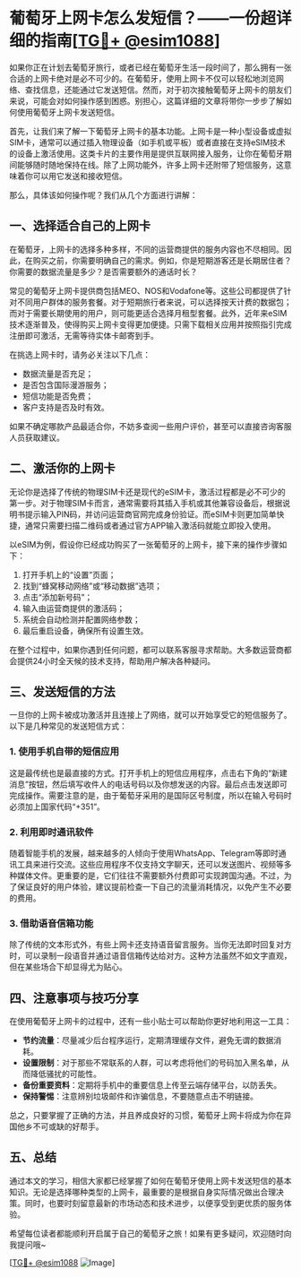 # 葡萄牙上网卡怎么发短信？——一份超详细的指南[[TG💪+ @esim1088](https://t.me/s/esim1088)]

如果你正在计划去葡萄牙旅行，或者已经在葡萄牙生活一段时间了，那么拥有一张合适的上网卡绝对是必不可少的。在葡萄牙，使用上网卡不仅可以轻松地浏览网络、查找信息，还能通过它发送短信。然而，对于初次接触葡萄牙上网卡的朋友们来说，可能会对如何操作感到困惑。别担心，这篇详细的文章将带你一步步了解如何使用葡萄牙上网卡发送短信。

首先，让我们来了解一下葡萄牙上网卡的基本功能。上网卡是一种小型设备或虚拟SIM卡，通常可以通过插入物理设备（如手机或平板）或者直接在支持eSIM技术的设备上激活使用。这类卡片的主要作用是提供互联网接入服务，让你在葡萄牙期间能够随时随地保持在线。除了上网功能外，许多上网卡还附带了短信服务，这意味着你可以用它发送和接收短信。

那么，具体该如何操作呢？我们从几个方面进行讲解：

## **一、选择适合自己的上网卡**

在葡萄牙，上网卡的选择多种多样，不同的运营商提供的服务内容也不尽相同。因此，在购买之前，你需要明确自己的需求。例如，你是短期游客还是长期居住者？你需要的数据流量是多少？是否需要额外的通话时长？

常见的葡萄牙上网卡提供商包括MEO、NOS和Vodafone等。这些公司都提供了针对不同用户群体的服务套餐。对于短期旅行者来说，可以选择按天计费的数据包；而对于需要长期使用的用户，则可能更适合选择月租型套餐。此外，近年来eSIM技术逐渐普及，使得购买上网卡变得更加便捷。只需下载相关应用并按照指引完成注册即可激活，无需等待实体卡邮寄到手。

在挑选上网卡时，请务必关注以下几点：
- 数据流量是否充足；
- 是否包含国际漫游服务；
- 短信功能是否免费；
- 客户支持是否及时有效。

如果不确定哪款产品最适合你，不妨多查阅一些用户评价，甚至可以直接咨询客服人员获取建议。

## **二、激活你的上网卡**

无论你是选择了传统的物理SIM卡还是现代的eSIM卡，激活过程都是必不可少的第一步。对于物理SIM卡而言，通常需要将其插入手机或其他兼容设备后，根据说明书提示输入PIN码，并访问运营商官网完成身份验证。而eSIM卡则更加简单快捷，通常只需要扫描二维码或者通过官方APP输入激活码就能立即投入使用。

以eSIM为例，假设你已经成功购买了一张葡萄牙的上网卡，接下来的操作步骤如下：
1. 打开手机上的“设置”页面；
2. 找到“蜂窝移动网络”或“移动数据”选项；
3. 点击“添加新号码”；
4. 输入由运营商提供的激活码；
5. 系统会自动检测并配置网络参数；
6. 最后重启设备，确保所有设置生效。

在整个过程中，如果你遇到任何问题，都可以联系客服寻求帮助。大多数运营商都会提供24小时全天候的技术支持，帮助用户解决各种疑问。

## **三、发送短信的方法**

一旦你的上网卡被成功激活并且连接上了网络，就可以开始享受它的短信服务了。以下是几种常见的发送短信方式：

### 1. 使用手机自带的短信应用

这是最传统也是最直接的方式。打开手机上的短信应用程序，点击右下角的“新建消息”按钮，然后填写收件人的电话号码以及你想发送的内容。最后点击发送即可完成操作。需要注意的是，由于葡萄牙采用的是国际区号制度，所以在输入号码时必须加上国家代码“+351”。

### 2. 利用即时通讯软件

随着智能手机的发展，越来越多的人倾向于使用WhatsApp、Telegram等即时通讯工具来进行交流。这些应用程序不仅支持文字聊天，还可以发送图片、视频等多种媒体文件。更重要的是，它们往往不需要额外付费即可实现跨国沟通。不过，为了保证良好的用户体验，建议提前检查一下自己的流量消耗情况，以免产生不必要的费用。

### 3. 借助语音信箱功能

除了传统的文本形式外，有些上网卡还支持语音留言服务。当你无法即时回复对方时，可以录制一段语音并通过语音信箱传达给对方。这种方法虽然不如文字直观，但在某些场合下却显得尤为贴心。

## **四、注意事项与技巧分享**

在使用葡萄牙上网卡的过程中，还有一些小贴士可以帮助你更好地利用这一工具：

- **节约流量**：尽量减少后台程序运行，定期清理缓存文件，避免无谓的数据消耗。
- **设置限制**：对于那些不常联系的人群，可以考虑将他们的号码加入黑名单，从而降低骚扰的可能性。
- **备份重要资料**：定期将手机中的重要信息上传至云端存储平台，以防丢失。
- **保持警惕**：注意辨别垃圾邮件和诈骗信息，不要随意点击不明链接。

总之，只要掌握了正确的方法，并且养成良好的习惯，葡萄牙上网卡将成为你在异国他乡不可或缺的好帮手。

## **五、总结**

通过本文的学习，相信大家都已经掌握了如何在葡萄牙使用上网卡发送短信的基本知识。无论是选择哪种类型的上网卡，最重要的是根据自身实际情况做出合理决策。同时，也要时刻留意最新的市场动态和技术进步，以便享受到更优质的服务体验。

希望每位读者都能顺利开启属于自己的葡萄牙之旅！如果有更多疑问，欢迎随时向我提问哦~ 

[[TG💪+ @esim1088](https://t.me/s/esim1088) ![Image](https://i.postimg.cc/4NQfJmqS/Snipaste-2025-05-13-00-14-12.png)]